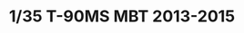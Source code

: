---
title: "1/35 T-90MS MBT 2013-2015"
price: TBA
desc: ""
img_path: "/assets/img/TIGE4610.jpg"
brand: AMMO
available: false
special_offer: false
new: false
soon: false
cat: "Plasticne-Makete"
subcat: "PM-TIGER-MODELS"
subsubcat: ""
sifra: "TIGE4610"
---